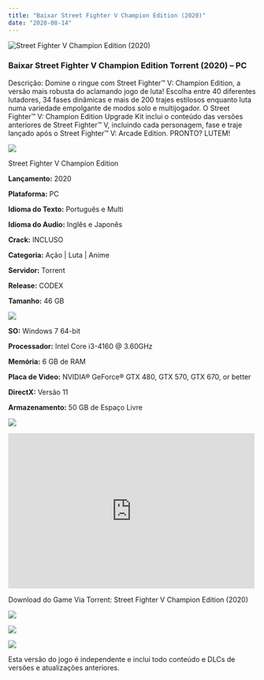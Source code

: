 ```yaml
---
title: "Baixar Street Fighter V Champion Edition (2020)"
date: "2020-08-14"
---
```


![Street Fighter V Champion Edition (2020)](https://1.bp.blogspot.com/-zo2a6vCo0tE/XynILkfiwAI/AAAAAAAABQw/UqsoKkcUKiU_qvr_VpdiCDYfd6C_LkLEACNcBGAsYHQ/s320/poster.jpg "Street Fighter V Champion Edition (2020)")

### Baixar Street Fighter V Champion Edition Torrent (2020) – PC

Descrição: Domine o ringue com Street Fighter™ V: Champion Edition, a versão mais robusta do aclamando jogo de luta! Escolha entre 40 diferentes lutadores, 34 fases dinâmicas e mais de 200 trajes estilosos enquanto luta numa variedade empolgante de modos solo e multijogador. O Street Fighter™ V: Champion Edition Upgrade Kit inclui o conteúdo das versões anteriores de Street Fighter™ V, incluindo cada personagem, fase e traje lançado após o Street Fighter™ V: Arcade Edition. PRONTO? LUTEM!

![](https://1.bp.blogspot.com/-XIAoZor_ewQ/Xt6k8H1cWZI/AAAAAAAAAi0/oGRR_ah4Rf449lfQQZDiX_22jAu7LLnJACPcBGAYYCw/s400/Bot{a384763efc0343bc154516df87137d254a706e3c5e4872db09a759f4bd7601ea}25C3{a384763efc0343bc154516df87137d254a706e3c5e4872db09a759f4bd7601ea}25A3o{a384763efc0343bc154516df87137d254a706e3c5e4872db09a759f4bd7601ea}2Bde{a384763efc0343bc154516df87137d254a706e3c5e4872db09a759f4bd7601ea}2BInforma{a384763efc0343bc154516df87137d254a706e3c5e4872db09a759f4bd7601ea}25C3{a384763efc0343bc154516df87137d254a706e3c5e4872db09a759f4bd7601ea}25A7{a384763efc0343bc154516df87137d254a706e3c5e4872db09a759f4bd7601ea}25C3{a384763efc0343bc154516df87137d254a706e3c5e4872db09a759f4bd7601ea}25B5es.jpg)

Street Fighter V Champion Edition

**Lançamento:** 2020

**Plataforma:** PC

**Idioma do Texto:** Português e Multi

**Idioma do Audio:** Inglês e Japonês

**Crack:** INCLUSO

**Categoria:** Ação | Luta | Anime

**Servidor:** Torrent

**Release:** CODEX

**Tamanho:** 46 GB

![](https://1.bp.blogspot.com/-h4INo_OBwls/Xt6lEEMpxNI/AAAAAAAAAi4/JjyyoRDYOagV83dzmOlHFitCwsklVMs6ACPcBGAYYCw/s400/Bot{a384763efc0343bc154516df87137d254a706e3c5e4872db09a759f4bd7601ea}25C3{a384763efc0343bc154516df87137d254a706e3c5e4872db09a759f4bd7601ea}25A3o{a384763efc0343bc154516df87137d254a706e3c5e4872db09a759f4bd7601ea}2Bde{a384763efc0343bc154516df87137d254a706e3c5e4872db09a759f4bd7601ea}2BRequisitos.jpg)

**SO:** Windows 7 64-bit

**Processador:** Intel Core i3-4160 @ 3.60GHz

**Memória:** 6 GB de RAM

**Placa de Video:** NVIDIA® GeForce® GTX 480, GTX 570, GTX 670, or better

**DirectX:** Versão 11

**Armazenamento:** 50 GB de Espaço Livre

![](https://1.bp.blogspot.com/-rcYyVsnA81c/Xt6lZMZ2XiI/AAAAAAAAAjA/1MF2KKFyKSoUtwrodSDJRdpQoMNmnHOhwCPcBGAYYCw/s400/Bot{a384763efc0343bc154516df87137d254a706e3c5e4872db09a759f4bd7601ea}25C3{a384763efc0343bc154516df87137d254a706e3c5e4872db09a759f4bd7601ea}25A3o{a384763efc0343bc154516df87137d254a706e3c5e4872db09a759f4bd7601ea}2Bde{a384763efc0343bc154516df87137d254a706e3c5e4872db09a759f4bd7601ea}2BTrailer.jpg)

<iframe allow="accelerometer; autoplay; encrypted-media; gyroscope; picture-in-picture" allowfullscreen frameborder="0" height="315" src="https://www.youtube.com/embed/cY-__macSYc" width="500"></iframe>

Download do Game Via Torrent: Street Fighter V Champion Edition (2020)

[![](https://1.bp.blogspot.com/-KEcbu5lXdM0/Xu5yX-HgHDI/AAAAAAAAAsY/bBJ6W14NqC4-Ny_0LiwqQPIkTbYzyURcACPcBGAYYCw/s200/CAPA3.jpg)](https://utorrentmegagames.blogspot.com/p/recomendado.html)

[![](https://1.bp.blogspot.com/-Rkir3Cy7E90/XthUbQKV_OI/AAAAAAAAAgU/q6xV1k8mreQnsOAbeImqH6Qi8ahsN2LpACPcBGAYYCw/s1600/Bot{a384763efc0343bc154516df87137d254a706e3c5e4872db09a759f4bd7601ea}25C3{a384763efc0343bc154516df87137d254a706e3c5e4872db09a759f4bd7601ea}25A3o{a384763efc0343bc154516df87137d254a706e3c5e4872db09a759f4bd7601ea}2Bde{a384763efc0343bc154516df87137d254a706e3c5e4872db09a759f4bd7601ea}2BDownload.jpg)](aaf179df60c7db8e549014f41025bc23cceb5bef&dn=Street.Fighter.V.Champion.Edition-CODEX&tr=http{a384763efc0343bc154516df87137d254a706e3c5e4872db09a759f4bd7601ea}3A{a384763efc0343bc154516df87137d254a706e3c5e4872db09a759f4bd7601ea}2F{a384763efc0343bc154516df87137d254a706e3c5e4872db09a759f4bd7601ea}2Ftracker.trackerfix.com{a384763efc0343bc154516df87137d254a706e3c5e4872db09a759f4bd7601ea}3A80{a384763efc0343bc154516df87137d254a706e3c5e4872db09a759f4bd7601ea}2Fannounce&tr=udp{a384763efc0343bc154516df87137d254a706e3c5e4872db09a759f4bd7601ea}3A{a384763efc0343bc154516df87137d254a706e3c5e4872db09a759f4bd7601ea}2F{a384763efc0343bc154516df87137d254a706e3c5e4872db09a759f4bd7601ea}2F9.rarbg.me{a384763efc0343bc154516df87137d254a706e3c5e4872db09a759f4bd7601ea}3A2780&tr=udp{a384763efc0343bc154516df87137d254a706e3c5e4872db09a759f4bd7601ea}3A{a384763efc0343bc154516df87137d254a706e3c5e4872db09a759f4bd7601ea}2F{a384763efc0343bc154516df87137d254a706e3c5e4872db09a759f4bd7601ea}2F9.rarbg.to{a384763efc0343bc154516df87137d254a706e3c5e4872db09a759f4bd7601ea}3A2760)

![](https://1.bp.blogspot.com/-qxFHPPH9_mA/Xt6o5_xn7YI/AAAAAAAAAjU/Z1KVeuN4WWcqmcEKEfwxUa9Z5JmLXCWsgCPcBGAYYCw/s400/bot{a384763efc0343bc154516df87137d254a706e3c5e4872db09a759f4bd7601ea}25C3{a384763efc0343bc154516df87137d254a706e3c5e4872db09a759f4bd7601ea}25A3o{a384763efc0343bc154516df87137d254a706e3c5e4872db09a759f4bd7601ea}2BInforma{a384763efc0343bc154516df87137d254a706e3c5e4872db09a759f4bd7601ea}25C3{a384763efc0343bc154516df87137d254a706e3c5e4872db09a759f4bd7601ea}25A7{a384763efc0343bc154516df87137d254a706e3c5e4872db09a759f4bd7601ea}25C3{a384763efc0343bc154516df87137d254a706e3c5e4872db09a759f4bd7601ea}25B5es{a384763efc0343bc154516df87137d254a706e3c5e4872db09a759f4bd7601ea}2Badicionais.jpg)

 Esta versão do jogo é independente e inclui todo conteúdo e DLCs de versões e atualizações anteriores.
